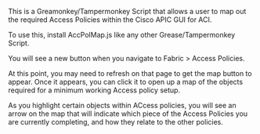 This is a Greamonkey/Tampermonkey Script that allows a user to map out the required Access Policies within the Cisco APIC GUI for ACI.

To use this, install AccPolMap.js like any other Grease/Tampermonkey Script.

You will see a new button when you navigate to Fabric > Access Policies.

At this point, you may need to refresh on that page to get the map button to appear. Once it appears, you can click it to open up a map of the objects required for a minimum working Access policy setup.

As you highlight certain objects within ACcess policies, you will see an arrow on the map that will indicate which piece of the Access Policies you are currently completing, and how they relate to the other policies.